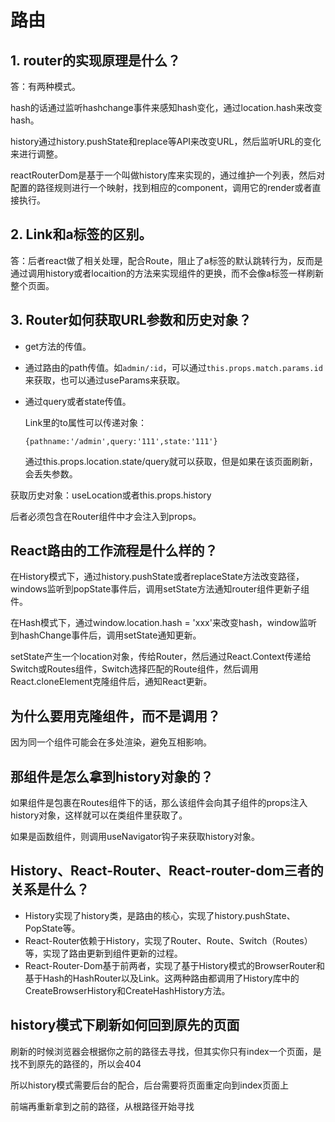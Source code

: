 # 路由

## 1. router的实现原理是什么？

答：有两种模式。

hash的话通过监听hashchange事件来感知hash变化，通过location.hash来改变hash。

history通过history.pushState和replace等API来改变URL，然后监听URL的变化来进行调整。



reactRouterDom是基于一个叫做history库来实现的，通过维护一个列表，然后对配置的路径规则进行一个映射，找到相应的component，调用它的render或者直接执行。



## 2. Link和a标签的区别。

答：后者react做了相关处理，配合Route，阻止了a标签的默认跳转行为，反而是通过调用history或者locaition的方法来实现组件的更换，而不会像a标签一样刷新整个页面。



## 3. Router如何获取URL参数和历史对象？

- get方法的传值。

- 通过路由的path传值。如`admin/:id`，可以通过`this.props.match.params.id`来获取，也可以通过useParams来获取。

- 通过query或者state传值。

  Link里的to属性可以传递对象：

  `{pathname:'/admin',query:'111',state:'111'}`

  通过this.props.location.state/query就可以获取，但是如果在该页面刷新，会丢失参数。

获取历史对象：useLocation或者this.props.history

后者必须包含在Router组件中才会注入到props。





## React路由的工作流程是什么样的？

在History模式下，通过history.pushState或者replaceState方法改变路径，windows监听到popState事件后，调用setState方法通知router组件更新子组件。

在Hash模式下，通过window.location.hash = 'xxx'来改变hash，window监听到hashChange事件后，调用setState通知更新。

setState产生一个location对象，传给Router，然后通过React.Context传递给Switch或Routes组件，Switch选择匹配的Route组件，然后调用React.cloneElement克隆组件后，通知React更新。



## 为什么要用克隆组件，而不是调用？

因为同一个组件可能会在多处渲染，避免互相影响。





## 那组件是怎么拿到history对象的？

如果组件是包裹在Routes组件下的话，那么该组件会向其子组件的props注入history对象，这样就可以在类组件里获取了。

如果是函数组件，则调用useNavigator钩子来获取history对象。



## History、React-Router、React-router-dom三者的关系是什么？

- History实现了history类，是路由的核心，实现了history.pushState、PopState等。
- React-Router依赖于History，实现了Router、Route、Switch（Routes）等，实现了路由更新到组件更新的过程。
- React-Router-Dom基于前两者，实现了基于History模式的BrowserRouter和基于Hash的HashRouter以及Link。这两种路由都调用了History库中的CreateBrowserHistory和CreateHashHistory方法。



## history模式下刷新如何回到原先的页面

刷新的时候浏览器会根据你之前的路径去寻找，但其实你只有index一个页面，是找不到原先的路径的，所以会404

所以history模式需要后台的配合，后台需要将页面重定向到index页面上

前端再重新拿到之前的路径，从根路径开始寻找